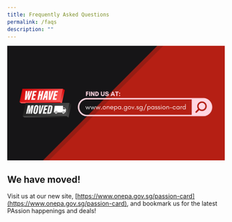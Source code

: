 ```yaml
---
title: Frequently Asked Questions
permalink: /faqs
description: ""
---
```

![PAssion Card Website Moved](/images/PAssion%20Card%20Website%20Move_1B.png)

## We have moved!

Visit us at our new site, [https://www.onepa.gov.sg/passion-card](https://www.onepa.gov.sg/passion-card), and bookmark us for the latest PAssion happenings and deals!